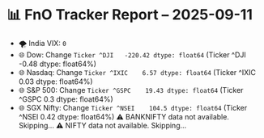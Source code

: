 # 📊 FnO Tracker Report – 2025-09-11
- 🌪️ India VIX: `0`
- 🌐 Dow: Change `Ticker
^DJI   -220.42
dtype: float64` (Ticker
^DJI   -0.48
dtype: float64%)
- 🌐 Nasdaq: Change `Ticker
^IXIC    6.57
dtype: float64` (Ticker
^IXIC    0.03
dtype: float64%)
- 🌐 S&P 500: Change `Ticker
^GSPC    19.43
dtype: float64` (Ticker
^GSPC    0.3
dtype: float64%)
- 🌐 SGX Nifty: Change `Ticker
^NSEI    104.5
dtype: float64` (Ticker
^NSEI    0.42
dtype: float64%)
⚠️ BANKNIFTY data not available. Skipping...
⚠️ NIFTY data not available. Skipping...